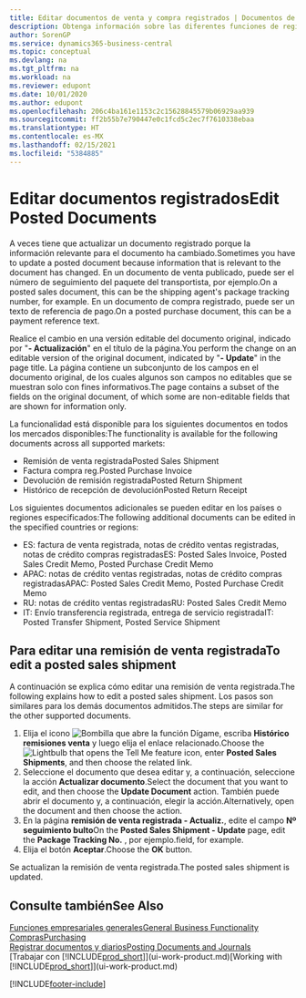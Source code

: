 ```yaml
---
title: Editar documentos de venta y compra registrados | Documentos de Microsoft
description: Obtenga información sobre las diferentes funciones de registro para registrar documentos de compra y cómo puede actualizar los documentos registrados.
author: SorenGP
ms.service: dynamics365-business-central
ms.topic: conceptual
ms.devlang: na
ms.tgt_pltfrm: na
ms.workload: na
ms.reviewer: edupont
ms.date: 10/01/2020
ms.author: edupont
ms.openlocfilehash: 206c4ba161e1153c2c15628845579b06929aa939
ms.sourcegitcommit: ff2b55b7e790447e0c1fcd5c2ec7f7610338ebaa
ms.translationtype: HT
ms.contentlocale: es-MX
ms.lasthandoff: 02/15/2021
ms.locfileid: "5384885"
---
```

# <a name="edit-posted-documents"></a><span data-ttu-id="dccd6-103">Editar documentos registrados</span><span class="sxs-lookup"><span data-stu-id="dccd6-103">Edit Posted Documents</span></span>

<span data-ttu-id="dccd6-104">A veces tiene que actualizar un documento registrado porque la información relevante para el documento ha cambiado.</span><span class="sxs-lookup"><span data-stu-id="dccd6-104">Sometimes you have to update a posted document because information that is relevant to the document has changed.</span></span> <span data-ttu-id="dccd6-105">En un documento de venta publicado, puede ser el número de seguimiento del paquete del transportista, por ejemplo.</span><span class="sxs-lookup"><span data-stu-id="dccd6-105">On a posted sales document, this can be the shipping agent's package tracking number, for example.</span></span> <span data-ttu-id="dccd6-106">En un documento de compra registrado, puede ser un texto de referencia de pago.</span><span class="sxs-lookup"><span data-stu-id="dccd6-106">On a posted purchase document, this can be a payment reference text.</span></span>

<span data-ttu-id="dccd6-107">Realice el cambio en una versión editable del documento original, indicado por "**- Actualización**" en el título de la página.</span><span class="sxs-lookup"><span data-stu-id="dccd6-107">You perform the change on an editable version of the original document, indicated by "**- Update**" in the page title.</span></span> <span data-ttu-id="dccd6-108">La página contiene un subconjunto de los campos en el documento original, de los cuales algunos son campos no editables que se muestran solo con fines informativos.</span><span class="sxs-lookup"><span data-stu-id="dccd6-108">The page contains a subset of the fields on the original document, of which some are non-editable fields that are shown for information only.</span></span>

<span data-ttu-id="dccd6-109">La funcionalidad está disponible para los siguientes documentos en todos los mercados disponibles:</span><span class="sxs-lookup"><span data-stu-id="dccd6-109">The functionality is available for the following documents across all supported markets:</span></span>

- <span data-ttu-id="dccd6-110">Remisión de venta registrada</span><span class="sxs-lookup"><span data-stu-id="dccd6-110">Posted Sales Shipment</span></span>
- <span data-ttu-id="dccd6-111">Factura compra reg.</span><span class="sxs-lookup"><span data-stu-id="dccd6-111">Posted Purchase Invoice</span></span>
- <span data-ttu-id="dccd6-112">Devolución de remisión registrada</span><span class="sxs-lookup"><span data-stu-id="dccd6-112">Posted Return Shipment</span></span>
- <span data-ttu-id="dccd6-113">Histórico de recepción de devolución</span><span class="sxs-lookup"><span data-stu-id="dccd6-113">Posted Return Receipt</span></span>

<span data-ttu-id="dccd6-114">Los siguientes documentos adicionales se pueden editar en los países o regiones especificados:</span><span class="sxs-lookup"><span data-stu-id="dccd6-114">The following additional documents can be edited in the specified countries or regions:</span></span>

- <span data-ttu-id="dccd6-115">ES: factura de venta registrada, notas de crédito ventas registradas, notas de crédito compras registradas</span><span class="sxs-lookup"><span data-stu-id="dccd6-115">ES: Posted Sales Invoice, Posted Sales Credit Memo, Posted Purchase Credit Memo</span></span>
- <span data-ttu-id="dccd6-116">APAC: notas de crédito ventas registradas, notas de crédito compras registradas</span><span class="sxs-lookup"><span data-stu-id="dccd6-116">APAC: Posted Sales Credit Memo, Posted Purchase Credit Memo</span></span>
- <span data-ttu-id="dccd6-117">RU: notas de crédito ventas registradas</span><span class="sxs-lookup"><span data-stu-id="dccd6-117">RU: Posted Sales Credit Memo</span></span>
- <span data-ttu-id="dccd6-118">IT: Envío transferencia registrada, entrega de servicio registrada</span><span class="sxs-lookup"><span data-stu-id="dccd6-118">IT: Posted Transfer Shipment, Posted Service Shipment</span></span>

## <a name="to-edit-a-posted-sales-shipment"></a><span data-ttu-id="dccd6-119">Para editar una remisión de venta registrada</span><span class="sxs-lookup"><span data-stu-id="dccd6-119">To edit a posted sales shipment</span></span>

<span data-ttu-id="dccd6-120">A continuación se explica cómo editar una remisión de venta registrada.</span><span class="sxs-lookup"><span data-stu-id="dccd6-120">The following explains how to edit a posted sales shipment.</span></span> <span data-ttu-id="dccd6-121">Los pasos son similares para los demás documentos admitidos.</span><span class="sxs-lookup"><span data-stu-id="dccd6-121">The steps are similar for the other supported documents.</span></span>

1. <span data-ttu-id="dccd6-122">Elija el icono ![Bombilla que abre la función Dígame](media/ui-search/search_small.png "Dígame qué desea hacer"), escriba **Histórico remisiones venta** y luego elija el enlace relacionado.</span><span class="sxs-lookup"><span data-stu-id="dccd6-122">Choose the ![Lightbulb that opens the Tell Me feature](media/ui-search/search_small.png "Tell me what you want to do") icon, enter **Posted Sales Shipments**, and then choose the related link.</span></span>
2. <span data-ttu-id="dccd6-123">Seleccione el documento que desea editar y, a continuación, seleccione la acción **Actualizar documento**.</span><span class="sxs-lookup"><span data-stu-id="dccd6-123">Select the document that you want to edit, and then choose the **Update Document** action.</span></span> <span data-ttu-id="dccd6-124">También puede abrir el documento y, a continuación, elegir la acción.</span><span class="sxs-lookup"><span data-stu-id="dccd6-124">Alternatively, open the document and then choose the action.</span></span>
3. <span data-ttu-id="dccd6-125">En la página **remisión de venta registrada - Actualiz.**, edite el campo **Nº seguimiento bulto**</span><span class="sxs-lookup"><span data-stu-id="dccd6-125">On the **Posted Sales Shipment - Update** page, edit the **Package Tracking No.**</span></span> <span data-ttu-id="dccd6-126">, por ejemplo.</span><span class="sxs-lookup"><span data-stu-id="dccd6-126">field, for example.</span></span>
4. <span data-ttu-id="dccd6-127">Elija el botón **Aceptar**.</span><span class="sxs-lookup"><span data-stu-id="dccd6-127">Choose the **OK** button.</span></span>

<span data-ttu-id="dccd6-128">Se actualizan la remisión de venta registrada.</span><span class="sxs-lookup"><span data-stu-id="dccd6-128">The posted sales shipment is updated.</span></span>

## <a name="see-also"></a><span data-ttu-id="dccd6-129">Consulte también</span><span class="sxs-lookup"><span data-stu-id="dccd6-129">See Also</span></span>

[<span data-ttu-id="dccd6-130">Funciones empresariales generales</span><span class="sxs-lookup"><span data-stu-id="dccd6-130">General Business Functionality</span></span>](ui-across-business-areas.md)  
[<span data-ttu-id="dccd6-131">Compras</span><span class="sxs-lookup"><span data-stu-id="dccd6-131">Purchasing</span></span>](purchasing-manage-purchasing.md)  
[<span data-ttu-id="dccd6-132">Registrar documentos y diarios</span><span class="sxs-lookup"><span data-stu-id="dccd6-132">Posting Documents and Journals</span></span>](ui-post-documents-journals.md)  
<span data-ttu-id="dccd6-133">[Trabajar con [!INCLUDE[prod_short](includes/prod_short.md)]](ui-work-product.md)</span><span class="sxs-lookup"><span data-stu-id="dccd6-133">[Working with [!INCLUDE[prod_short](includes/prod_short.md)]](ui-work-product.md)</span></span>  


[!INCLUDE[footer-include](includes/footer-banner.md)]